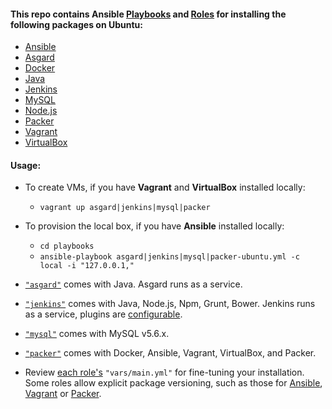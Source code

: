 
#### This repo contains Ansible [Playbooks](https://github.com/evgeny-goldin/playbooks/tree/master/playbooks) and [Roles](https://github.com/evgeny-goldin/playbooks/tree/master/playbooks/roles) for installing the following packages on Ubuntu:

* [Ansible](http://www.ansible.com/)
* [Asgard](https://github.com/Netflix/asgard)
* [Docker](https://www.docker.com/)
* [Java](http://www.oracle.com/technetwork/java/index.html)
* [Jenkins](http://jenkins-ci.org/)
* [MySQL](http://www.mysql.com/)
* [Node.js](http://nodejs.org/)
* [Packer](http://www.packer.io/)
* [Vagrant](http://www.vagrantup.com/)
* [VirtualBox](https://www.virtualbox.org/)

#### Usage:

* To create VMs, if you have **Vagrant** and **VirtualBox** installed locally:

  * `vagrant up asgard|jenkins|mysql|packer`

* To provision the local box, if you have **Ansible** installed locally:

  * `cd playbooks`
  * `ansible-playbook asgard|jenkins|mysql|packer-ubuntu.yml -c local -i "127.0.0.1,"`

* [`"asgard"`](https://github.com/evgeny-goldin/playbooks/blob/master/playbooks/asgard-ubuntu.yml) comes with Java. Asgard runs as a service.

* [`"jenkins"`](https://github.com/evgeny-goldin/playbooks/blob/master/playbooks/jenkins-ubuntu.yml) comes with Java, Node.js, Npm, Grunt, Bower. Jenkins runs as a service, plugins are [configurable](https://github.com/evgeny-goldin/playbooks/blob/master/playbooks/roles/jenkins/vars/main.yml).

* [`"mysql"`](https://github.com/evgeny-goldin/playbooks/blob/master/playbooks/mysql-ubuntu.yml) comes with MySQL v5.6.x.

* [`"packer"`](https://github.com/evgeny-goldin/playbooks/blob/master/playbooks/packer-ubuntu.yml) comes with Docker, Ansible, Vagrant, VirtualBox, and Packer.

* Review [each role's](https://github.com/evgeny-goldin/playbooks/tree/master/playbooks/roles) `"vars/main.yml"` for fine-tuning your installation. Some roles allow explicit package versioning, such as those for [Ansible](https://github.com/evgeny-goldin/playbooks/blob/master/playbooks/roles/ansible/vars/main.yml), [Vagrant](https://github.com/evgeny-goldin/playbooks/blob/master/playbooks/roles/vagrant/vars/main.yml) or [Packer](https://github.com/evgeny-goldin/playbooks/blob/master/playbooks/roles/packer/vars/main.yml).

